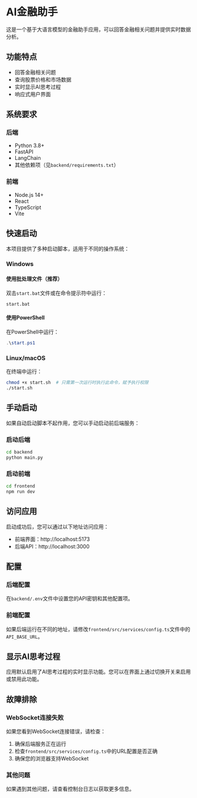 # AI金融助手

这是一个基于大语言模型的金融助手应用，可以回答金融相关问题并提供实时数据分析。

## 功能特点

- 回答金融相关问题
- 查询股票价格和市场数据
- 实时显示AI思考过程
- 响应式用户界面

## 系统要求

### 后端
- Python 3.8+
- FastAPI
- LangChain
- 其他依赖项（见`backend/requirements.txt`）

### 前端
- Node.js 14+
- React
- TypeScript
- Vite

## 快速启动

本项目提供了多种启动脚本，适用于不同的操作系统：

### Windows

#### 使用批处理文件（推荐）

双击`start.bat`文件或在命令提示符中运行：

```
start.bat
```

#### 使用PowerShell

在PowerShell中运行：

```powershell
.\start.ps1
```

### Linux/macOS

在终端中运行：

```bash
chmod +x start.sh  # 只需第一次运行时执行此命令，赋予执行权限
./start.sh
```

## 手动启动

如果自动启动脚本不起作用，您可以手动启动前后端服务：

### 启动后端

```bash
cd backend
python main.py
```

### 启动前端

```bash
cd frontend
npm run dev
```

## 访问应用

启动成功后，您可以通过以下地址访问应用：

- 前端界面：http://localhost:5173
- 后端API：http://localhost:3000

## 配置

### 后端配置

在`backend/.env`文件中设置您的API密钥和其他配置项。

### 前端配置

如果后端运行在不同的地址，请修改`frontend/src/services/config.ts`文件中的`API_BASE_URL`。

## 显示AI思考过程

应用默认启用了AI思考过程的实时显示功能。您可以在界面上通过切换开关来启用或禁用此功能。

## 故障排除

### WebSocket连接失败

如果您看到WebSocket连接错误，请检查：

1. 确保后端服务正在运行
2. 检查`frontend/src/services/config.ts`中的URL配置是否正确
3. 确保您的浏览器支持WebSocket

### 其他问题

如果遇到其他问题，请查看控制台日志以获取更多信息。